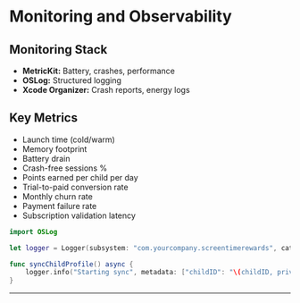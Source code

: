 # Monitoring and Observability

## Monitoring Stack

- **MetricKit:** Battery, crashes, performance
- **OSLog:** Structured logging
- **Xcode Organizer:** Crash reports, energy logs

## Key Metrics

- Launch time (cold/warm)
- Memory footprint
- Battery drain
- Crash-free sessions %
- Points earned per child per day
- Trial-to-paid conversion rate
- Monthly churn rate
- Payment failure rate
- Subscription validation latency

```swift
import OSLog

let logger = Logger(subsystem: "com.yourcompany.screentimerewards", category: "sync")

func syncChildProfile() async {
    logger.info("Starting sync", metadata: ["childID": "\(childID, privacy: .private)"])
}
```

---
